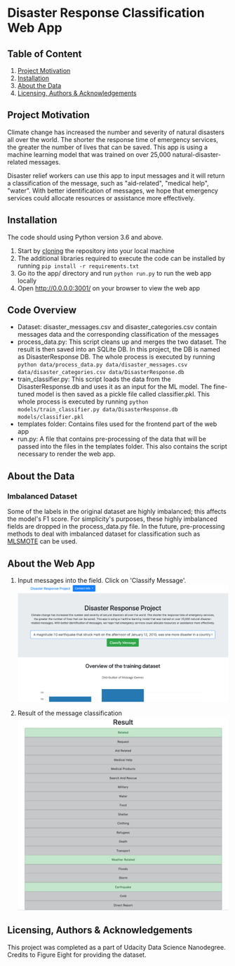 # Disaster Response Classification Web App

## Table of Content
1. [Project Motivation](#project-motivation)
2. [Installation](#installation)
3. [About the Data](#about-the-data)
4. [Licensing, Authors & Acknowledgements](#licensing-authors--acknowledgements)

## Project Motivation
Climate change has increased the number and severity of natural disasters all over the world. The shorter the response time of emergency services, the greater the number of lives that can be saved. This app is using a machine learning model that was trained on over 25,000 natural-disaster- related messages. 

Disaster relief workers can use this app to input messages and it will return a classification of the message, such as "aid-related", "medical help", "water".
With better identification of messages, we hope that emergency services could allocate resources or assistance more effectively.

## Installation
The code should using Python version 3.6 and above. 

1. Start by [cloning](https://github.com/git-guides/git-clone) the repository into your local machine
2. The additional libraries required to execute the code can be installed by running `pip install -r requirements.txt`
3. Go ito the app/ directory and run `python run.py` to run the web app locally
4. Open http://0.0.0.0:3001/ on your browser to view the web app

## Code Overview
- Dataset: disaster_messages.csv and disaster_categories.csv contain messages data and the corresponding classification of the messages
- process_data.py: This script cleans up and merges the two dataset. The result is then saved into an SQLite DB. In this project, the DB is named as DisasterResponse DB. The whole process is executed by running `python data/process_data.py data/disaster_messages.csv data/disaster_categories.csv data/DisasterResponse.db`
- train_classifier.py: This script loads the data from the DisasterResponse.db and uses it as an input for the ML model. The fine-tuned model is then saved as a pickle file called classifier.pkl. This whole process is executed by running `python models/train_classifier.py data/DisasterResponse.db models/classifier.pkl`
- templates folder: Contains files used for the frontend part of the web app
- run.py: A file that contains pre-processing of the data that will be passed into the files in the templates folder. This also contains the script necessary to render the web app.

## About the Data

###  Imbalanced Dataset

Some of the labels in the original dataset are highly imbalanced; this affects the model's F1 score. For simplicity's purposes, these highly imbalanced fields are dropped in the process_data.py file. In the future, pre-processing methods to deal with imbalanced dataset for classification such as [MLSMOTE](https://medium.com/thecyphy/handling-data-imbalance-in-multi-label-classification-mlsmote-531155416b87) can be used.

## About the Web App

1. Input messages into the field. Click on 'Classify Message'. 
![messages](https://github.com/fairgelle/disaster-response-pipeline/blob/master/assets/messages.png)

2. Result of the message classification
![classification](https://github.com/fairgelle/disaster-response-pipeline/blob/master/assets/classification.png)

## Licensing, Authors & Acknowledgements
This project was completed as a part of Udacity Data Science Nanodegree. Credits to Figure Eight for providing the dataset.
